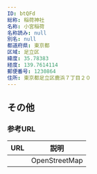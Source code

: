 ```yaml
---
ID: btQFd
総称: 稲荷神社
名称: 小宮稲荷
名称読み: null
別名: null
都道府県: 東京都
区域: 足立区
緯度: 35.78383
経度: 139.7614114
郵便番号: 1230864
住所: 東京都足立区鹿浜７丁目２０
---
```


## その他

### 参考URL

| URL | 説明          |
| --- | ------------- |
|     | OpenStreetMap |
